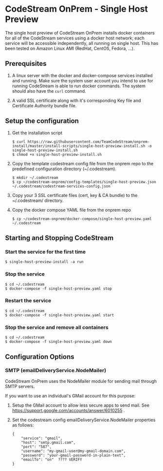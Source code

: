 
# CodeStream OnPrem - Single Host Preview

The single host preview of CodeStream OnPrem installs docker containers for all
of the CodeStream services using a docker host network; each service will be
accessible independently, all running on single host. This has been tested on
Amazon Linux AMI (RedHat, CentOS, Fedora, ...).

## Prerequisites
1. A linux server with the docker and docker-compose services installed and
running. Make sure the system user account you intend to use for running
CodeStream is able to run docker commands.  The system should also have the
`curl` command.

1. A valid SSL certificate along with it's corresponding Key file and
Certificate Authority bundle file.

## Setup the configuration

1. Get the installation script
    ```
    $ curl https://raw.githubusercontent.com/TeamCodeStream/onprem-install/master/install-scripts/single-host-preview-install.sh -o single-host-preview-install.sh
    $ chmod +x single-host-preview-install.sh
    ```

1. Copy the template codestream config file from the onprem repo to the
predefined configuration directory (~/.codestream).
    ```
    $ mkdir ~/.codestream
    $ cp ~/codestream-onprem/config-templates/single-host-preview.json ~/.codestream/codestream-services-config.json
    ```

1. Copy your 3 SSL certificate files (cert, key & CA bundle) to the
~/.codestream/ directory.

1. Copy the docker compose YAML file from the onprem repo
    ```
    $ cp ~/codestream-onprem/docker-compose/single-host-preview.yaml ~/.codestream
    ```

## Starting and Stopping CodeStream

### Start the service for the first time
```
$ single-host-preview-install -a run
```

### Stop the service
```
$ cd ~/.codestream
$ docker-compose -f single-host-preview.yaml stop
```

### Restart the service
```
$ cd ~/.codestream
$ docker-compose -f single-host-preview.yaml start
```

### Stop the service and remove all containers
```
$ cd ~/.codestream
$ docker-compose -f single-host-preview.yaml down
```

## Configuration Options

### SMTP (emailDeliveryService.NodeMailer)
CodeStream OnPrem uses the NodeMailer module for sending mail through SMTP
servers.

If you want to use an individual's GMail account for this purpose:
1. Setup the GMail account to allow less secure apps to send mail. See https://support.google.com/accounts/answer/6010255 .

1. Set the codestream config emailDeliveryService.NodeMailer properties as follows:
    ```
    {
        "service": "gmail",
        "host": "smtp.gmail.com",
        "port": "587",
        "username": "my-gmail-user@my-gmail-domain.com",
        "password": "your-gmail-password-in-plain-text",
        "emailTo": "on"  ???? VERIFY
    }
    ```
